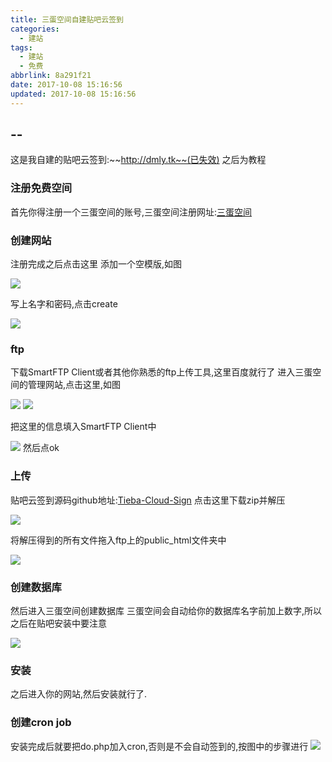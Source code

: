 ```yaml
---
title: 三蛋空间自建贴吧云签到
categories:
  - 建站
tags:
  - 建站
  - 免费
abbrlink: 8a291f21
date: 2017-10-08 15:16:56
updated: 2017-10-08 15:16:56
---
```

## --
这是我自建的贴吧云签到:~~http://dmly.tk~~(已失效)
之后为教程

### 注册免费空间
首先你得注册一个三蛋空间的账号,三蛋空间注册网址:[三蛋空间](https://www.000webhost.com/members/website/list)<!--more-->

### 创建网站
注册完成之后点击这里 添加一个空模版,如图

![](http://blog-1254450445.cossgp.myqcloud.com/%E6%B3%A8%E5%86%8C.png)

写上名字和密码,点击create

![](http://blog-1254450445.cossgp.myqcloud.com/%E5%90%8D%E5%AD%97.png)

### ftp 
下载SmartFTP Client或者其他你熟悉的ftp上传工具,这里百度就行了
进入三蛋空间的管理网站,点击这里,如图

![](http://blog-1254450445.cossgp.myqcloud.com/detile.png)
![](http://blog-1254450445.cossgp.myqcloud.com/%5D%60$%603%29%284TGPPR%5DZDA8@60W8.png)

把这里的信息填入SmartFTP Client中

![](http://blog-1254450445.cossgp.myqcloud.com/NS0ID6B9@2EIS4%25%7D%7B%60KLQQ7.png)
然后点ok

### 上传
贴吧云签到源码github地址:[Tieba-Cloud-Sign](https://github.com/MoeNetwork/Tieba-Cloud-Sign)
点击这里下载zip并解压

![](http://blog-1254450445.cossgp.myqcloud.com/GA%5D3BI8Q77U8J%7DTW2%25PD%5D4L.png)

将解压得到的所有文件拖入ftp上的public_html文件夹中

![](http://blog-1254450445.cossgp.myqcloud.com/LR%7D$$65~BX37S2%29I%7DL%60Y309.png)

### 创建数据库
然后进入三蛋空间创建数据库
三蛋空间会自动给你的数据库名字前加上数字,所以之后在贴吧安装中要注意

![](http://blog-1254450445.cossgp.myqcloud.com/4%25JP1V7TEKX4IE0~1UUQN%5DU.png)


### 安装
之后进入你的网站,然后安装就行了.

### 创建cron job
安装完成后就要把do.php加入cron,否则是不会自动签到的,按图中的步骤进行
![](http://blog-1254450445.cossgp.myqcloud.com/P5LC1%7B%7D%7BQ%7B1_QCZ0%5DE@L0WO.png)
